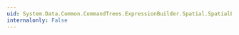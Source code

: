 ```yaml
---
uid: System.Data.Common.CommandTrees.ExpressionBuilder.Spatial.SpatialEdmFunctions.SpatialTypeName(System.Data.Common.CommandTrees.DbExpression)
internalonly: False
---
```

